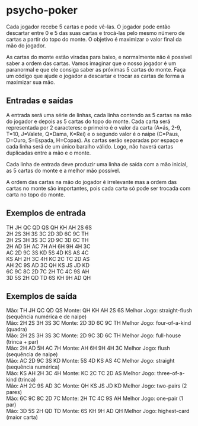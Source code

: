 psycho-poker
============

Cada jogador recebe 5 cartas e pode vê-las. 
O jogador pode então descartar entre 0 e 5 das suas cartas e trocá-las pelo mesmo número de cartas a partir do topo do monte. 
O objetivo é maximizar o valor final da mão do jogador.

As cartas do monte estão viradas para baixo, e normalmente não é possível saber a ordem das cartas. 
Vamos imaginar que o nosso jogador é um paranormal e que ele consiga saber as próximas 5 cartas do monte. 
Faça um código que ajude o jogador a descartar e trocar as cartas de forma a maximizar sua mão.

## Entradas e saídas

A entrada será uma série de linhas, cada linha contendo as 5 cartas na mão do jogador e depois as 5 cartas do topo do monte. 
Cada carta será representada por 2 caracteres: 
o primeiro é o valor da carta (A=ás, 2-9, T=10, J=Valete, Q=Dama, K=Rei) e o segundo valor é o naipe (C=Paus, D=Ouro, S=Espada, H=Copas). 
As cartas serão separadas por espaço e cada linha será de um único baralho válido. Logo, não haverá cartas duplicadas entre a mão e o monte.

Cada linha de entrada deve produzir uma linha de saída com a mão inicial, as 5 cartas do monte e a melhor mão possível.

A ordem das cartas na mão do jogador é irrelevante mas a ordem das cartas no monte são importantes, 
pois cada carta só pode ser trocada com carta no topo do monte.

## Exemplos de entrada
 
TH JH QC QD QS QH KH AH 2S 6S  
2H 2S 3H 3S 3C 2D 3D 6C 9C TH  
2H 2S 3H 3S 3C 2D 9C 3D 6C TH  
2H AD 5H AC 7H AH 6H 9H 4H 3C  
AC 2D 9C 3S KD 5S 4D KS AS 4C  
KS AH 2H 3C 4H KC 2C TC 2D AS  
AH 2C 9S AD 3C QH KS JS JD KD  
6C 9C 8C 2D 7C 2H TC 4C 9S AH  
3D 5S 2H QD TD 6S KH 9H AD QH  

## Exemplos de saída

Mão: TH JH QC QD QS Monte: QH KH AH 2S 6S Melhor Jogo: straight-flush (sequência numérica e de naipe)  
Mão: 2H 2S 3H 3S 3C Monte: 2D 3D 6C 9C TH Melhor Jogo: four-of-a-kind (quadra)  
Mão: 2H 2S 3H 3S 3C Monte: 2D 9C 3D 6C TH Melhor Jogo: full-house (trinca + par)  
Mão: 2H AD 5H AC 7H Monte: AH 6H 9H 4H 3C Melhor Jogo: flush (sequência de naipe)  
Mão: AC 2D 9C 3S KD Monte: 5S 4D KS AS 4C Melhor Jogo: straight (sequência numérica)  
Mão: KS AH 2H 3C 4H Monte: KC 2C TC 2D AS Melhor Jogo: three-of-a-kind (trinca)  
Mão: AH 2C 9S AD 3C Monte: QH KS JS JD KD Melhor Jogo: two-pairs (2 pares)  
Mão: 6C 9C 8C 2D 7C Monte: 2H TC 4C 9S AH Melhor Jogo: one-pair (1 par)  
Mão: 3D 5S 2H QD TD Monte: 6S KH 9H AD QH Melhor Jogo: highest-card (maior carta)  
